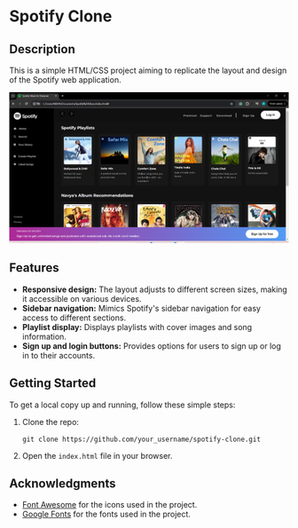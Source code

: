 # Spotify Clone
## Description
This is a simple HTML/CSS project aiming to replicate the layout and design of the Spotify web application.

![Project Preview](preview.png)

## Features
- **Responsive design:** The layout adjusts to different screen sizes, making it accessible on various devices.
- **Sidebar navigation:** Mimics Spotify's sidebar navigation for easy access to different sections.
- **Playlist display:** Displays playlists with cover images and song information.
- **Sign up and login buttons:** Provides options for users to sign up or log in to their accounts.

## Getting Started
To get a local copy up and running, follow these simple steps:
1. Clone the repo:
    ```
    git clone https://github.com/your_username/spotify-clone.git
    ```
2. Open the `index.html` file in your browser.

## Acknowledgments
- [Font Awesome](https://fontawesome.com/) for the icons used in the project.
- [Google Fonts](https://fonts.google.com/) for the fonts used in the project.
